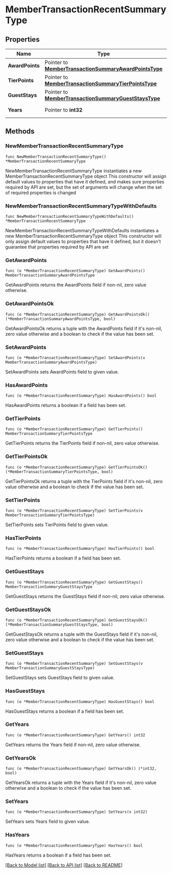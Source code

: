 # MemberTransactionRecentSummaryType

## Properties

Name | Type | Description | Notes
------------ | ------------- | ------------- | -------------
**AwardPoints** | Pointer to [**MemberTransactionSummaryAwardPointsType**](MemberTransactionSummaryAwardPointsType.md) |  | [optional] 
**TierPoints** | Pointer to [**MemberTransactionSummaryTierPointsType**](MemberTransactionSummaryTierPointsType.md) |  | [optional] 
**GuestStays** | Pointer to [**MemberTransactionSummaryGuestStaysType**](MemberTransactionSummaryGuestStaysType.md) |  | [optional] 
**Years** | Pointer to **int32** | Range in Years. | [optional] 

## Methods

### NewMemberTransactionRecentSummaryType

`func NewMemberTransactionRecentSummaryType() *MemberTransactionRecentSummaryType`

NewMemberTransactionRecentSummaryType instantiates a new MemberTransactionRecentSummaryType object
This constructor will assign default values to properties that have it defined,
and makes sure properties required by API are set, but the set of arguments
will change when the set of required properties is changed

### NewMemberTransactionRecentSummaryTypeWithDefaults

`func NewMemberTransactionRecentSummaryTypeWithDefaults() *MemberTransactionRecentSummaryType`

NewMemberTransactionRecentSummaryTypeWithDefaults instantiates a new MemberTransactionRecentSummaryType object
This constructor will only assign default values to properties that have it defined,
but it doesn't guarantee that properties required by API are set

### GetAwardPoints

`func (o *MemberTransactionRecentSummaryType) GetAwardPoints() MemberTransactionSummaryAwardPointsType`

GetAwardPoints returns the AwardPoints field if non-nil, zero value otherwise.

### GetAwardPointsOk

`func (o *MemberTransactionRecentSummaryType) GetAwardPointsOk() (*MemberTransactionSummaryAwardPointsType, bool)`

GetAwardPointsOk returns a tuple with the AwardPoints field if it's non-nil, zero value otherwise
and a boolean to check if the value has been set.

### SetAwardPoints

`func (o *MemberTransactionRecentSummaryType) SetAwardPoints(v MemberTransactionSummaryAwardPointsType)`

SetAwardPoints sets AwardPoints field to given value.

### HasAwardPoints

`func (o *MemberTransactionRecentSummaryType) HasAwardPoints() bool`

HasAwardPoints returns a boolean if a field has been set.

### GetTierPoints

`func (o *MemberTransactionRecentSummaryType) GetTierPoints() MemberTransactionSummaryTierPointsType`

GetTierPoints returns the TierPoints field if non-nil, zero value otherwise.

### GetTierPointsOk

`func (o *MemberTransactionRecentSummaryType) GetTierPointsOk() (*MemberTransactionSummaryTierPointsType, bool)`

GetTierPointsOk returns a tuple with the TierPoints field if it's non-nil, zero value otherwise
and a boolean to check if the value has been set.

### SetTierPoints

`func (o *MemberTransactionRecentSummaryType) SetTierPoints(v MemberTransactionSummaryTierPointsType)`

SetTierPoints sets TierPoints field to given value.

### HasTierPoints

`func (o *MemberTransactionRecentSummaryType) HasTierPoints() bool`

HasTierPoints returns a boolean if a field has been set.

### GetGuestStays

`func (o *MemberTransactionRecentSummaryType) GetGuestStays() MemberTransactionSummaryGuestStaysType`

GetGuestStays returns the GuestStays field if non-nil, zero value otherwise.

### GetGuestStaysOk

`func (o *MemberTransactionRecentSummaryType) GetGuestStaysOk() (*MemberTransactionSummaryGuestStaysType, bool)`

GetGuestStaysOk returns a tuple with the GuestStays field if it's non-nil, zero value otherwise
and a boolean to check if the value has been set.

### SetGuestStays

`func (o *MemberTransactionRecentSummaryType) SetGuestStays(v MemberTransactionSummaryGuestStaysType)`

SetGuestStays sets GuestStays field to given value.

### HasGuestStays

`func (o *MemberTransactionRecentSummaryType) HasGuestStays() bool`

HasGuestStays returns a boolean if a field has been set.

### GetYears

`func (o *MemberTransactionRecentSummaryType) GetYears() int32`

GetYears returns the Years field if non-nil, zero value otherwise.

### GetYearsOk

`func (o *MemberTransactionRecentSummaryType) GetYearsOk() (*int32, bool)`

GetYearsOk returns a tuple with the Years field if it's non-nil, zero value otherwise
and a boolean to check if the value has been set.

### SetYears

`func (o *MemberTransactionRecentSummaryType) SetYears(v int32)`

SetYears sets Years field to given value.

### HasYears

`func (o *MemberTransactionRecentSummaryType) HasYears() bool`

HasYears returns a boolean if a field has been set.


[[Back to Model list]](../README.md#documentation-for-models) [[Back to API list]](../README.md#documentation-for-api-endpoints) [[Back to README]](../README.md)


